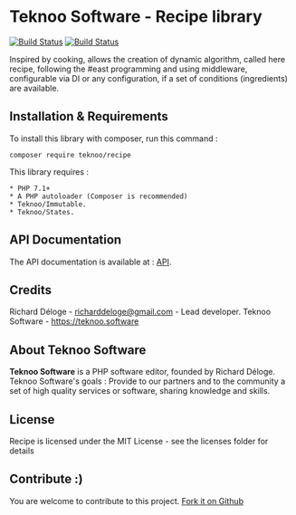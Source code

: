 Teknoo Software - Recipe library
================================

[![Build Status](https://travis-ci.org/TeknooSoftware/recipe.svg?branch=master)](https://travis-ci.org/TeknooSoftware/recipe) [![Build Status](https://travis-ci.org/TeknooSoftware/recipe.svg?branch=master)](https://travis-ci.org/TeknooSoftware/recipe)

Inspired by cooking, allows the creation of dynamic algorithm, called here recipe,
following the #east programming and using middleware, configurable via DI or any configuration,
if a set of conditions (ingredients) are available.

Installation & Requirements
---------------------------
To install this library with composer, run this command :

    composer require teknoo/recipe

This library requires :

    * PHP 7.1+
    * A PHP autoloader (Composer is recommended)
    * Teknoo/Immutable.
    * Teknoo/States.

API Documentation
-----------------
The API documentation is available at : [API](docs/howto/api/index.index).

Credits
-------
Richard Déloge - <richarddeloge@gmail.com> - Lead developer.
Teknoo Software - <https://teknoo.software>

About Teknoo Software
---------------------
**Teknoo Software** is a PHP software editor, founded by Richard Déloge.
Teknoo Software's goals : Provide to our partners and to the community a set of high quality services or software,
 sharing knowledge and skills.

License
-------
Recipe is licensed under the MIT License - see the licenses folder for details

Contribute :)
-------------

You are welcome to contribute to this project. [Fork it on Github](CONTRIBUTING.md)
